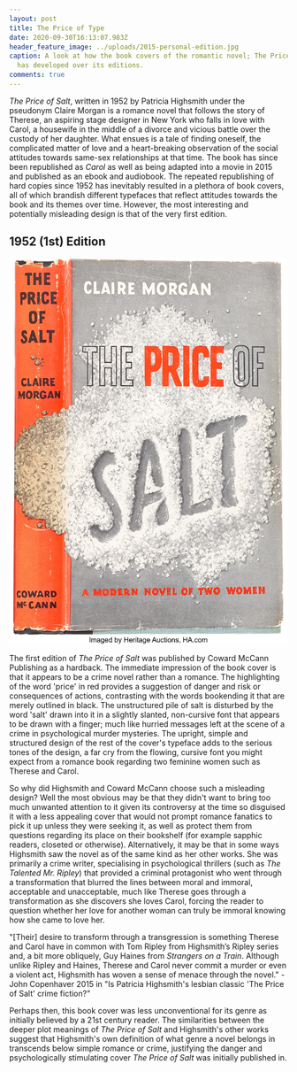 ```yaml
---
layout: post
title: The Price of Type
date: 2020-09-30T16:13:07.983Z
header_feature_image: ../uploads/2015-personal-edition.jpg
caption: A look at how the book covers of the romantic novel; The Price of Salt
  has developed over its editions.
comments: true
---
```

*The Price of Salt*, written in 1952 by Patricia Highsmith under the pseudonym Claire Morgan is a romance novel that follows the story of Therese, an aspiring stage designer in New York who falls in love with Carol, a housewife in the middle of a divorce and vicious battle over the custody of her daughter. What ensues is a tale of finding oneself, the complicated matter of love and a heart-breaking observation of the social attitudes towards same-sex relationships at that time. The book has since been republished as *Carol* as well as being adapted into a movie in 2015 and published as an ebook and audiobook. The repeated republishing of hard copies since 1952 has inevitably resulted in a plethora of book covers, all of which brandish different typefaces that reflect attitudes towards the book and its themes over time. However, the most interesting and potentially misleading design is that of the very first edition.

## 1952 (1st) Edition

![](../uploads/1952-edition.jpg "1952 Edition")

The first edition of *The Price of Salt* was published by Coward McCann Publishing as a hardback. The immediate impression of the book cover is that it appears to be a crime novel rather than a romance. The highlighting of the word 'price' in red provides a suggestion of danger and risk or consequences of actions, contrasting with the words bookending it that are merely outlined in black. The unstructured pile of salt is disturbed by the word 'salt' drawn into it in a slightly slanted, non-cursive font that appears to be drawn with a finger; much like hurried messages left at the scene of a crime in psychological murder mysteries. The upright, simple and structured design of the rest of the cover's typeface adds to the serious tones of the design, a far cry from the flowing, cursive font you might expect from a romance book regarding two feminine women such as Therese and Carol.

So why did Highsmith and Coward McCann choose such a misleading design? Well the most obvious may be that they didn't want to bring too much unwanted attention to it given its controversy at the time so disguised it with a less appealing cover that would not prompt romance fanatics to pick it up unless they were seeking it, as well as protect them from questions regarding its place on their bookshelf (for example sapphic readers, closeted or otherwise). Alternatively, it may be that in some ways Highsmith saw the novel as of the same kind as her other works. She was primarily a crime writer, specialising in psychological thrillers (such as *The Talented Mr. Ripley*) that provided a criminal protagonist who went through a transformation that blurred the lines between moral and immoral, acceptable and unacceptable, much like Therese goes through a transformation as she discovers she loves Carol, forcing the reader to question whether her love for another woman can truly be immoral knowing how she came to love her.

"\[Their] desire to transform through a transgression is something Therese and Carol have in common with Tom Ripley from Highsmith’s Ripley series and, a bit more obliquely, Guy Haines from *Strangers on a Train*. Although unlike Ripley and Haines, Therese and Carol never commit a murder or even a violent act, Highsmith has woven a sense of menace through the novel." - John Copenhaver 2015 in "Is Patricia Highsmith's lesbian classic 'The Price of Salt' crime fiction?"

Perhaps then, this book cover was less unconventional for its genre as initially believed by a 21st century reader. The similarities between the deeper plot meanings of *The Price of Salt* and Highsmith's other works suggest that Highsmith's own definition of what genre a novel belongs in transcends below simple romance or crime, justifying the danger and psychologically stimulating cover *The Price of Salt* was initially published in.